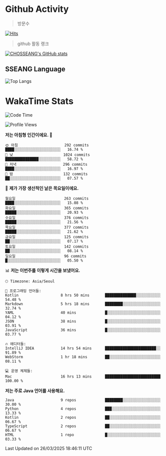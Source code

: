 <!--
**CHOSSEANG/CHOSSEANG** is a ✨ _special_ ✨ repository because its `README.md` (this file) appears on your GitHub profile.

Here are some ideas to get you started:

- 🔭 I’m currently working on ...
- 🌱 I’m currently learning ...
- 👯 I’m looking to collaborate on ...
- 🤔 I’m looking for help with ...
- 💬 Ask me about ...
- 📫 How to reach me: ...
- 😄 Pronouns: ...
- ⚡ Fun fact: ...
-->

# Github Activity
> 방문수

[![Hits](https://hits.seeyoufarm.com/api/count/incr/badge.svg?url=https%3A%2F%2Fgithub.com%2FCHOSSEANG&count_bg=%238AED3E&title_bg=%23495358&icon=electron.svg&icon_color=%23E7E7E7&title=CHOSSEANG&edge_flat=false)](https://hits.seeyoufarm.com)
> github 활동 랭크

[![CHOSSEANG's GitHub stats](https://github-readme-stats.vercel.app/api?username=CHOSSEANG)](https://github.com/CHOSSEANG/github-readme-stats)

## SSEANG Language
![Top Langs](https://github-readme-stats.vercel.app/api/top-langs/?username=CHOSSEANG&layout=compact)

# WakaTime Stats

<!--START_SECTION:waka-->
![Code Time](http://img.shields.io/badge/Code%20Time-468%20hrs%2018%20mins-blue)

![Profile Views](http://img.shields.io/badge/Profile%20Views-0-blue)

**저는 아침형 인간이에요. 🐤** 

```text
🌞 아침                     292 commits         ████░░░░░░░░░░░░░░░░░░░░░   16.74 % 
🌆 낮　                     1024 commits        ███████████████░░░░░░░░░░   58.72 % 
🌃 저녁                     296 commits         ████░░░░░░░░░░░░░░░░░░░░░   16.97 % 
🌙 밤　                     132 commits         ██░░░░░░░░░░░░░░░░░░░░░░░   07.57 % 
```
📅 **제가 가장 생산적인 날은 목요일이에요.** 

```text
월요일                      263 commits         ████░░░░░░░░░░░░░░░░░░░░░   15.08 % 
화요일                      365 commits         █████░░░░░░░░░░░░░░░░░░░░   20.93 % 
수요일                      376 commits         █████░░░░░░░░░░░░░░░░░░░░   21.56 % 
목요일                      377 commits         █████░░░░░░░░░░░░░░░░░░░░   21.62 % 
금요일                      125 commits         ██░░░░░░░░░░░░░░░░░░░░░░░   07.17 % 
토요일                      142 commits         ██░░░░░░░░░░░░░░░░░░░░░░░   08.14 % 
일요일                      96 commits          █░░░░░░░░░░░░░░░░░░░░░░░░   05.50 % 
```


📊 **저는 이번주를 이렇게 시간을 보냈어요.** 

```text
🕑︎ Timezone: Asia/Seoul

💬 프로그래밍 언어들: 
Kotlin                   8 hrs 50 mins       ██████████████░░░░░░░░░░░   54.48 % 
Markdown                 5 hrs 18 mins       ████████░░░░░░░░░░░░░░░░░   32.74 % 
YAML                     40 mins             █░░░░░░░░░░░░░░░░░░░░░░░░   04.12 % 
JSON                     38 mins             █░░░░░░░░░░░░░░░░░░░░░░░░   03.91 % 
JavaScript               36 mins             █░░░░░░░░░░░░░░░░░░░░░░░░   03.77 % 

🔥 에디터들: 
IntelliJ IDEA            14 hrs 54 mins      ███████████████████████░░   91.89 % 
WebStorm                 1 hr 18 mins        ██░░░░░░░░░░░░░░░░░░░░░░░   08.11 % 

💻 운영 체제들: 
Mac                      16 hrs 13 mins      █████████████████████████   100.00 % 
```

**저는 주로 Java 언어를 사용해요.** 

```text
Java                     9 repos             ████████░░░░░░░░░░░░░░░░░   30.00 % 
Python                   4 repos             ███░░░░░░░░░░░░░░░░░░░░░░   13.33 % 
Kotlin                   2 repos             ██░░░░░░░░░░░░░░░░░░░░░░░   06.67 % 
TypeScript               2 repos             ██░░░░░░░░░░░░░░░░░░░░░░░   06.67 % 
HTML                     1 repo              █░░░░░░░░░░░░░░░░░░░░░░░░   03.33 % 
```




 Last Updated on 26/03/2025 18:46:11 UTC
<!--END_SECTION:waka-->
